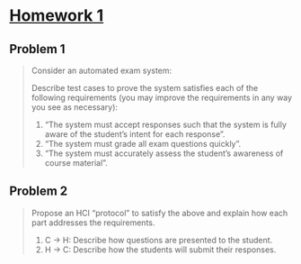 # [Homework 1](https://github.com/hendraanggrian/IIT-CS487/blob/assets/assignments/hw2.pdf)

## Problem 1

> Consider an automated exam system:
>
> Describe test cases to prove the system satisfies each of the following
  requirements (you may improve the requirements in any way you see as
  necessary):
>
> 1. “The system must accept responses such that the system is
    fully aware of the student’s intent for each response”.
> 2. “The system must grade all exam questions quickly”.
> 3. “The system must accurately assess the student’s
    awareness of course material”.

## Problem 2

> Propose an HCI “protocol” to satisfy the above and explain how each part
  addresses the requirements.
>
> 1. C &rarr; H: Describe how questions are presented to the student.
> 2. H &rarr; C: Describe how the students will submit their responses.
